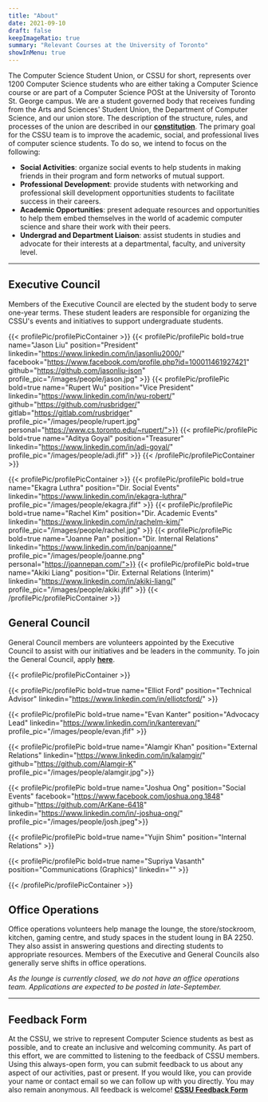 ```yaml
---
title: "About"
date: 2021-09-10
draft: false
keepImageRatio: true
summary: "Relevant Courses at the University of Toronto"
showInMenu: true
---
```


The Computer Science Student Union, or CSSU for short, represents over 1200 Computer Science students who are either taking a Computer Science course or are part of a Computer Science POSt at the University of Toronto St. George campus. We are a student governed body that receives funding from the Arts and Sciences' Student Union, the Department of Computer Science, and our union store. The description of the structure, rules, and processes of the union are described in our [**constitution**](https://drive.google.com/file/d/1BtoaF5GL-9pxtXPqgN0domckNSJyOE3V/view?usp=sharing). The primary goal for the CSSU team is to improve the academic, social, and professional lives of computer science students. To do so, we intend to focus on the following:

- **Social Activities**: organize social events to help students in making friends in their program and form networks of mutual support.
- **Professional Development**: provide students with networking and professional skill development opportunities students to facilitate success in their careers.
- **Academic Opportunities**: present adequate resources and opportunities to help them embed themselves in the world of academic computer science and share their work with their peers.
- **Undergrad and Department Liaison**: assist students in studies and advocate for their interests at a departmental, faculty, and university level.

---

## Executive Council

Members of the Executive Council are elected by the student body to serve one-year terms. These student leaders are responsible for organizing the CSSU's events and initiatives to support undergraduate students.

{{< profilePic/profilePicContainer >}}
{{< profilePic/profilePic  bold=true name="Jason Liu"  position="President"  linkedin="https://www.linkedin.com/in/jasonliu2000/" facebook="https://www.facebook.com/profile.php?id=100011461927421" github="https://github.com/jasonliu-json"  profile_pic="/images/people/jason.jpg" >}}
{{< profilePic/profilePic  bold=true name="Rupert Wu"  position="Vice President"  linkedin="https://www.linkedin.com/in/wu-robert/" github="https://github.com/rusbridger/" gitlab="https://gitlab.com/rusbridger" profile_pic="/images/people/rupert.jpg" personal="https://www.cs.toronto.edu/~rupert/">}}
{{< profilePic/profilePic  bold=true name="Aditya Goyal"  position="Treasurer"  linkedin="https://www.linkedin.com/in/adi-goyal/"  profile_pic="/images/people/adi.jfif" >}}
{{< /profilePic/profilePicContainer >}}

{{< profilePic/profilePicContainer >}}
{{< profilePic/profilePic  bold=true name="Ekagra Luthra"  position="Dir. Social Events"  linkedin="https://www.linkedin.com/in/ekagra-luthra/" profile_pic="/images/people/ekagra.jfif" >}}
{{< profilePic/profilePic  bold=true name="Rachel Kim"  position="Dir. Academic Events"  linkedin="https://www.linkedin.com/in/rachelm-kim/" profile_pic="/images/people/rachel.jpg" >}}
{{< profilePic/profilePic  bold=true name="Joanne Pan"  position="Dir. Internal Relations"  linkedin="https://www.linkedin.com/in/panjoanne/" profile_pic="/images/people/joanne.png" personal="https://joannepan.com/">}}
{{< profilePic/profilePic  bold=true name="Akiki Liang"  position="Dir. External Relations (Interim)"  linkedin="https://www.linkedin.com/in/akiki-liang/" profile_pic="/images/people/akiki.jfif" >}}
{{< /profilePic/profilePicContainer >}}

## General Council

General Council members are volunteers appointed by the Executive Council to assist with our initiatives and be leaders in the community. To join the General Council, apply [**here**](https://docs.google.com/forms/d/e/1FAIpQLSf35ZGWqknQuMd7HTs69lqa-SbcmavlsxGwVqms1KAEfoUCSA/viewform).

{{< profilePic/profilePicContainer >}}

{{< profilePic/profilePic  bold=true name="Elliot Ford"  position="Technical Advisor"  linkedin="https://www.linkedin.com/in/elliotcford/" >}}

{{< profilePic/profilePic  bold=true name="Evan Kanter"  position="Advocacy Lead"  linkedin="https://www.linkedin.com/in/kanterevan/" profile_pic="/images/people/evan.jfif" >}}

{{< profilePic/profilePic  bold=true name="Alamgir Khan"  position="External Relations"  linkedin="https://www.linkedin.com/in/kalamgir/" github="https://github.com/Alamgir-K" profile_pic="/images/people/alamgir.jpg">}}

{{< profilePic/profilePic  bold=true name="Joshua Ong"  position="Social Events" facebook="https://www.facebook.com/joshua.ong.1848" github="https://github.com/ArKane-6418" linkedin="https://www.linkedin.com/in/-joshua-ong/" profile_pic="/images/people/josh.jpeg">}}

{{< profilePic/profilePic  bold=true name="Yujin Shim"  position="Internal Relations"  >}}

{{< profilePic/profilePic  bold=true name="Supriya Vasanth"  position="Communications (Graphics)"  linkedin="" >}}

{{< /profilePic/profilePicContainer >}}

## Office Operations

Office operations volunteers help manage the lounge, the store/stockroom, kitchen, gaming centre, and study spaces in the student loung in BA 2250. They also assist in answering questions and directing students to appropriate resources. Members of the Executive and General Councils also generally serve shifts in office operations.

_As the lounge is currently closed, we do not have an office operations team. Applications are expected to be posted in late-September._

---

## Feedback Form

At the CSSU, we strive to represent Computer Science students as best as possible, and to create an inclusive and welcoming community. As part of this effort, we are committed to listening to the feedback of CSSU members. Using this always-open form, you can submit feedback to us about any aspect of our activities, past or present. If you would like, you can provide your name or contact email so we can follow up with you directly. You may also remain anonymous. All feedback is welcome! [**CSSU Feedback Form**](https://forms.gle/bb4JXfWYkqW7Ewhh8)
